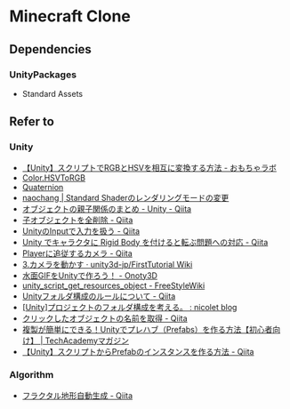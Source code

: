 # Minecraft Clone

## Dependencies

### UnityPackages

* Standard Assets

## Refer to

### Unity

* [【Unity】スクリプトでRGBとHSVを相互に変換する方法 - おもちゃラボ](http://nn-hokuson.hatenablog.com/entry/2017/04/12/194631)
* [Color.HSVToRGB](https://docs.unity3d.com/jp/540/ScriptReference/Color.HSVToRGB.html)
* [Quaternion](http://spi8823.hatenablog.com/entry/2015/05/31/025903)
* [naochang | Standard Shaderのレンダリングモードの変更](http://naochang.me/?p=482)
* [オブジェクトの親子関係のまとめ - Unity - Qiita](http://qiita.com/hiroyuki7/items/95c66aee26115cf24a19)
* [子オブジェクトを全削除 - Qiita](http://qiita.com/satotin/items/84433754553074ae7e71)
* [UnityのInputで入力を扱う - Qiita](http://qiita.com/yando/items/c406690c9ad87ecfc8e5)
* [Unity でキャラクタに Rigid Body を付けると転ぶ問題への対応 - Qiita](http://qiita.com/_meki/items/5c1df1804d009ec1393e)
* [Playerに追従するカメラ - Qiita](http://qiita.com/valbeat/items/bab5cb649fe0cf6756d4)
* [3.カメラを動かす · unity3d-jp/FirstTutorial Wiki](https://github.com/unity3d-jp/FirstTutorial/wiki/3.%E3%82%AB%E3%83%A1%E3%83%A9%E3%82%92%E5%8B%95%E3%81%8B%E3%81%99)
* [水面GIFをUnityで作ろう！ - Onoty3D](http://onoty3d.hatenablog.com/entry/2015/11/25/190833)
* [unity_script_get_resources_object - FreeStyleWiki](http://ft-lab.ne.jp/cgi-bin-unity/wiki.cgi?page=unity%5Fscript%5Fget%5Fresources%5Fobject)
* [Unityフォルダ構成のルールについて - Qiita](http://qiita.com/takish/items/8608ba9070755da3ae6d)
* [[Unity]プロジェクトのフォルダ構成を考える。 : nicolet blog](http://nicoco.blog.jp/archives/2348774.html)
* [クリックしたオブジェクトの名前を取得 - Qiita](http://qiita.com/valbeat/items/799a18da3174a6af0b89)
* [複製が簡単にできる！Unityでプレハブ（Prefabs）を作る方法【初心者向け】 | TechAcademyマガジン](https://techacademy.jp/magazine/2553)
* [【Unity】スクリプトからPrefabのインスタンスを作る方法 - Qiita](http://qiita.com/2dgames_jp/items/8a28fd9cf625681faf87)

### Algorithm

* [フラクタル地形自動生成 - Qiita](http://qiita.com/keny30827/items/f4e29a4a90779cf94da6#%E4%B8%AD%E7%82%B9%E5%A4%89%E4%BD%8D%E6%B3%95)
